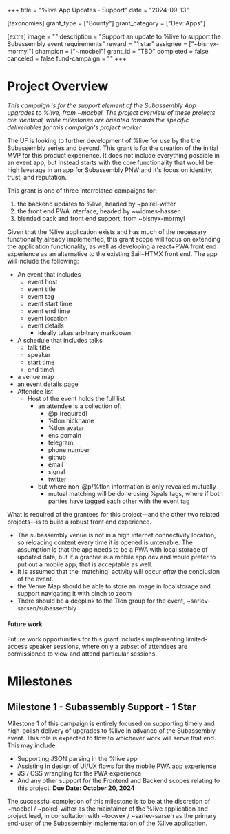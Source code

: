 +++
title = "%live App Updates - Support"
date = "2024-09-13"

[taxonomies]
grant_type = ["Bounty"]
grant_category = ["Dev: Apps"]

[extra]
image = ""
description = "Support an update to %live to support the Subassembly event requirements"
reward = "1 star"
assignee = ["~bisnyx-mormyl"]
champion = ["~mocbel"]
grant_id = "TBD"
completed = false
canceled = false
fund-campaign = ""
+++

# Project Overview
*This campaign is for the support element of the Subassembly App upgrades to %live, from ~mocbel. The project overview of these projects are identical, while milestones are oriented towards the specific deliverables for this campaign's project worker*

The UF is looking to further development of %live for use by the the Subassembly series and beyond. This grant is for the creation of the initial MVP for this product experience. It does not include everything possible in an event app, but instead starts with the core functionality that would be high leverage in an app for Subassembly PNW and it's focus on identity, trust, and reputation.

This grant is one of three interrelated campaigns for:
1. the backend updates to %live, headed by ~polrel-witter
2. the front end PWA interface, headed by ~widmes-hassen
3. blended back and front end support, from ~bisnyx-mormyl

Given that the %live application exists and has much of the necessary functionality already implemented, this grant scope will focus on extending the application functionality, as well as developing a react+PWA front end experience as an alternative to the existing Sail+HTMX front end. The app will include the following:
- An event that includes
	- event host
	- event title
	- event tag
	- event start time
	- event end time
	- event location
	- event details
		- ideally takes arbitrary markdown
- A schedule that includes talks
	- talk title
	- speaker
	- start time
	- end time\
- a venue map
- an event details page
- Attendee list
	- Host of the event holds the full list
		- an attendee is a collection of:
			- @p (required)
			- %tlon nickname
			- %tlon avatar
			- ens domain
			- telegram
			- phone number
			- github
			- email
			- signal
			- twitter
		- but where non-@p/%tlon information is only revealed mutually
			- mutual matching will be done using %pals tags, where if both parties have tagged each other with the event tag


What is required of the grantees for this project—and the other two related projects—is to build a robust front end experience.
- The subassembly venue is not in a high internet connectivity location, so reloading content every time it is opened is untenable. The assumption is that the app needs to be a PWA with local storage of updated data, but if a grantee is a mobile app dev and would prefer to put out a mobile app, that is acceptable as well.
- It is assumed that the 'matching' activity will occur *after* the conclusion of the event.
- the Venue Map should be able to store an image in localstorage and support navigating it with pinch to zoom
- There should be a deeplink to the Tlon group for the event, ~sarlev-sarsen/subassembly
#### Future work
Future work opportunities for this grant includes implementing limited-access speaker sessions, where only a subset of attendees are permissioned to view and attend particular sessions.

# Milestones
## Milestone 1 - Subassembly Support - 1 Star

Milestone 1 of this campaign is entirely focused on supporting timely and high-polish delivery of upgrades to %live in advance of the Subassembly event. This role is expected to flow to whichever work will serve that end. This may include:
- Supporting JSON parsing in the %live app
- Assisting in design of UI/UX flows for the mobile PWA app experience
- JS / CSS wrangling for the PWA experience
- And any other support for the Frontend and Backend scopes relating to this project.
**Due Date: October 20, 2024**

The successful completion of this milestone is to be at the discretion of ~mocbel / ~polrel-witter as the maintainer of the %live application and project lead, in consultation with ~tocwex / ~sarlev-sarsen as the primary end-user of the Subassembly implementation of the %live application.
